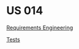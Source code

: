 # US 014

[Requirements Engineering](01.requirements-engineering/us14requirements.md)

[Tests](02.tests/us14test.md)